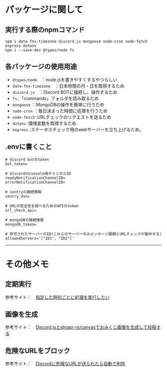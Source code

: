 # パッケージに関して

## 実行する際のnpmコマンド

```
npm i date-fns-timezone discord.js mongoose node-cron node-fetch express dotenv
npm i --save-dev @types/node fs
```

## 各パッケージの使用用途

- `@types/node`　：node.jsを書きやすくするやつらしい
- `date-fns-timezone`　：日本時間の月・日を取得するため
- `discord.js`　：Discord BOTに接続し、操作するため
- `fs` :「commands」フォルダを読み取るため
- `mongoose` ：MongoDBの操作を簡単に行うため
- `node-cron` ：毎日決まった時間に処理を行うため
- `node-fetch` :URLチェックのリクエストを送るため
- `dotenv` :環境変数を取得するため
- `express` :ステータスチェック用のwebサーバーを立ち上げるため。

## .envに書くこと

```
# discord botのtoken
bot_token=

# discordのconsole用チャンネルID
readyNotificationChannelID=
errorNotificationChannelID=

# sentryの接続情報
sentry_dsn=

# URLの安全性を調べるためのAPIのtoken
url_check_api=

# mongoDBの接続情報
mongodb_token=

# 許可されたサーバーのID(これらのサーバーのみメッセージ展開とURLチェックが動作する)
allowedServers='["ID1", "ID2"]'
```

---

# その他メモ

## 定期実行

参考サイト：　[指定した時刻ごとに処理を実行したい](https://scrapbox.io/discordjs-japan/%E6%8C%87%E5%AE%9A%E3%81%97%E3%81%9F%E6%99%82%E5%88%BB%E3%81%94%E3%81%A8%E3%81%AB%E5%87%A6%E7%90%86%E3%82%92%E5%AE%9F%E8%A1%8C%E3%81%97%E3%81%9F%E3%81%84)

## 画像を生成

参考サイト：　[Discord.jsと@napi-rs/canvasでおみくじ画像を生成して投稿する](https://qiita.com/Fuses-Garage/items/d5c1e1d1d0366474c318)

## 危険なURLをブロック

参考サイト：　[Discordに危険なURLが送られたら自動で削除](https://qiita.com/narikakun/items/794d9cf57bf6dd2eba46)
